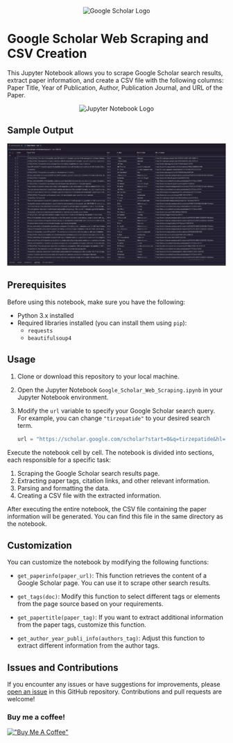 <!-- Add Google Scholar Logo -->
<p align="center">
  <img src="https://upload.wikimedia.org/wikipedia/commons/thumb/c/c7/Google_Scholar_logo.svg/1024px-Google_Scholar_logo.svg.png?20200110094142" alt="Google Scholar Logo" width="200">
</p>

# Google Scholar Web Scraping and CSV Creation

This Jupyter Notebook allows you to scrape Google Scholar search results, extract paper information, and create a CSV file with the following columns: Paper Title, Year of Publication, Author, Publication Journal, and URL of the Paper.

<!-- Add Jupyter Notebook Logo -->
<p align="center">
  <img src="https://upload.wikimedia.org/wikipedia/commons/thumb/3/38/Jupyter_logo.svg/518px-Jupyter_logo.svg.png" alt="Jupyter Notebook Logo" width="200">
</p>

## Sample Output
![Sample Table](table.png)

## Prerequisites

Before using this notebook, make sure you have the following:

- Python 3.x installed
- Required libraries installed (you can install them using `pip`):
  - `requests`
  - `beautifulsoup4`

## Usage

1. Clone or download this repository to your local machine.

2. Open the Jupyter Notebook `Google_Scholar_Web_Scraping.ipynb` in your Jupyter Notebook environment.

3. Modify the `url` variable to specify your Google Scholar search query. For example, you can change `"tirzepatide"` to your desired search term.

   ```python
   url = "https://scholar.google.com/scholar?start=0&q=tirzepatide&hl=en&as_sdt=0,5"

Execute the notebook cell by cell. The notebook is divided into sections, each responsible for a specific task:

1. Scraping the Google Scholar search results page.
2. Extracting paper tags, citation links, and other relevant information.
3. Parsing and formatting the data.
4. Creating a CSV file with the extracted information.

After executing the entire notebook, the CSV file containing the paper information will be generated. You can find this file in the same directory as the notebook.

## Customization

You can customize the notebook by modifying the following functions:

- `get_paperinfo(paper_url)`: This function retrieves the content of a Google Scholar page. You can use it to scrape other search results.

- `get_tags(doc)`: Modify this function to select different tags or elements from the page source based on your requirements.

- `get_papertitle(paper_tag)`: If you want to extract additional information from the paper tags, customize this function.

- `get_author_year_publi_info(authors_tag)`: Adjust this function to extract different information from the author tags.

## Issues and Contributions

If you encounter any issues or have suggestions for improvements, please [open an issue](URL_to_repository_issues) in this GitHub repository. Contributions and pull requests are welcome!

### Buy me a coffee!
[!["Buy Me A Coffee"](https://www.buymeacoffee.com/assets/img/custom_images/orange_img.png)](https://www.buymeacoffee.com/miirsadra)


